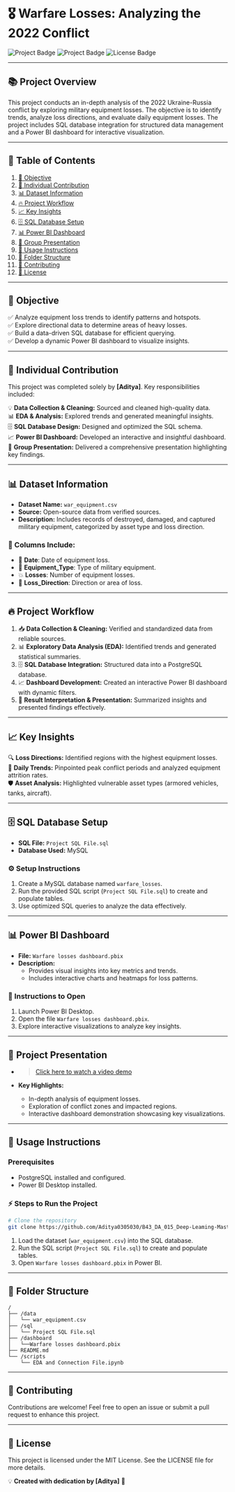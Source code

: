 # 🎖️ Warfare Losses: Analyzing the 2022 Conflict

![Project Badge](https://img.shields.io/badge/PowerBI-Dashboard-yellow?style=flat-square)
![Project Badge](https://img.shields.io/badge/PostgreSQL-Database-blue?style=flat-square)
![License Badge](https://img.shields.io/badge/License-MIT-green?style=flat-square)

---

## 📚 Project Overview
This project conducts an in-depth analysis of the 2022 Ukraine-Russia conflict by exploring military equipment losses. The objective is to identify trends, analyze loss directions, and evaluate daily equipment losses. The project includes SQL database integration for structured data management and a Power BI dashboard for interactive visualization.

---

## 📖 Table of Contents
1. [🎯 Objective](#-objective)
2. [👤 Individual Contribution](#-individual-contribution)
3. [📊 Dataset Information](#-dataset-information)
4. [🔥 Project Workflow](#-project-workflow)
5. [📈 Key Insights](#-key-insights)
6. [🗄️ SQL Database Setup](#️-sql-database-setup)
7. [📊 Power BI Dashboard](#-power-bi-dashboard)
8. [🎥 Group Presentation](#-group-presentation)
9. [🚀 Usage Instructions](#-usage-instructions)
10. [📂 Folder Structure](#-folder-structure)
11. [🤝 Contributing](#-contributing)
12. [📜 License](#-license)

---

## 🎯 Objective
✅ Analyze equipment loss trends to identify patterns and hotspots.  
✅ Explore directional data to determine areas of heavy losses.  
✅ Build a data-driven SQL database for efficient querying.  
✅ Develop a dynamic Power BI dashboard to visualize insights.

---

## 👤 Individual Contribution
This project was completed solely by **[Aditya]**. Key responsibilities included:

💡 **Data Collection & Cleaning:** Sourced and cleaned high-quality data.  
📊 **EDA & Analysis:** Explored trends and generated meaningful insights.  
🗄️ **SQL Database Design:** Designed and optimized the SQL schema.  
📈 **Power BI Dashboard:** Developed an interactive and insightful dashboard.  
🎤 **Group Presentation:** Delivered a comprehensive presentation highlighting key findings.  

---

## 📊 Dataset Information
- **Dataset Name:** `war_equipment.csv`
- **Source:** Open-source data from verified sources.
- **Description:** Includes records of destroyed, damaged, and captured military equipment, categorized by asset type and loss direction.

### 📌 Columns Include:
- 📅 **Date**: Date of equipment loss.
- 🚀 **Equipment_Type**: Type of military equipment.
- 💥 **Losses**: Number of equipment losses.
- 🧭 **Loss_Direction**: Direction or area of loss.

---

## 🔥 Project Workflow
1. 📥 **Data Collection & Cleaning:** Verified and standardized data from reliable sources.
2. 📊 **Exploratory Data Analysis (EDA):** Identified trends and generated statistical summaries.
3. 🗄️ **SQL Database Integration:** Structured data into a PostgreSQL database.
4. 📈 **Dashboard Development:** Created an interactive Power BI dashboard with dynamic filters.
5. 🎤 **Result Interpretation & Presentation:** Summarized insights and presented findings effectively.

---

## 📈 Key Insights
🔍 **Loss Directions:** Identified regions with the highest equipment losses.  
📅 **Daily Trends:** Pinpointed peak conflict periods and analyzed equipment attrition rates.  
🛡️ **Asset Analysis:** Highlighted vulnerable asset types (armored vehicles, tanks, aircraft).  

---

## 🗄️ SQL Database Setup
- **SQL File:** `Project SQL File.sql`
- **Database Used:** MySQL

### ⚙️ Setup Instructions
1. Create a MySQL database named `warfare_losses`.
2. Run the provided SQL script (`Project SQL File.sql`) to create and populate tables.
3. Use optimized SQL queries to analyze the data effectively.

---

## 📊 Power BI Dashboard
- **File:** `Warfare losses dashboard.pbix`
- **Description:**
  - Provides visual insights into key metrics and trends.
  - Includes interactive charts and heatmaps for loss patterns.

### 📝 Instructions to Open
1. Launch Power BI Desktop.
2. Open the file `Warfare losses dashboard.pbix`.
3. Explore interactive visualizations to analyze key insights.

---

## 🎥 Project Presentation
- >[Click here to watch a video demo](https://drive.google.com/file/d/1NbyXuA6zb4sOGpkcF5Ea-zAqzIRUCjQR/view?usp=drive_link)

- **Key Highlights:**
  - In-depth analysis of equipment losses.
  - Exploration of conflict zones and impacted regions.
  - Interactive dashboard demonstration showcasing key visualizations.

---

## 🚀 Usage Instructions
### Prerequisites
- PostgreSQL installed and configured.
- Power BI Desktop installed.

### ⚡ Steps to Run the Project
```bash
# Clone the repository
git clone https://github.com/Aditya0305030/B43_DA_015_Deep-Leaming-Masters.git
```
1. Load the dataset (`war_equipment.csv`) into the SQL database.
2. Run the SQL script (`Project SQL File.sql`) to create and populate tables.
3. Open `Warfare losses dashboard.pbix` in Power BI.

---

## 📂 Folder Structure
```
/
├── /data
│   └── war_equipment.csv
├── /sql
│   └── Project SQL File.sql
├── /dashboard
│   └──Warfare losses dashboard.pbix
├── README.md
└── /scripts
    └── EDA and Connection File.ipynb
```

---

## 🤝 Contributing
Contributions are welcome! Feel free to open an issue or submit a pull request to enhance this project.

---

## 📜 License
This project is licensed under the MIT License. See the LICENSE file for more details.

💡 **Created with dedication by [Aditya]** 🚀

